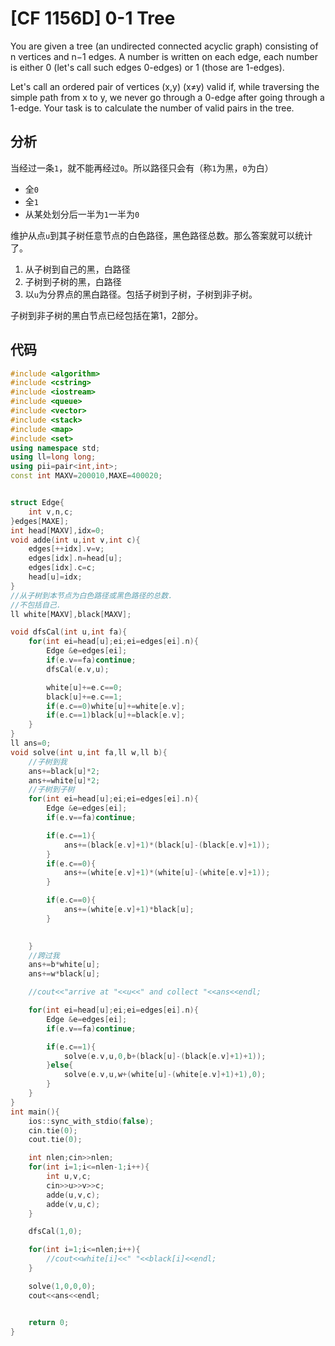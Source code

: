 # [CF 1156D] 0-1 Tree

You are given a tree <!--more--> (an undirected connected acyclic graph) consisting of n vertices and n−1 edges. A number is written on each edge, each number is either 0 (let's call such edges 0-edges) or 1 (those are 1-edges).

Let's call an ordered pair of vertices (x,y) (x≠y) valid if, while traversing the simple path from x to y, we never go through a 0-edge after going through a 1-edge. Your task is to calculate the number of valid pairs in the tree.

## 分析

当经过一条`1`，就不能再经过`0`。所以路径只会有（称`1`为黑，`0`为白）

* 全`0`
* 全`1`
* 从某处划分后一半为`1`一半为`0`

维护从点`u`到其子树任意节点的白色路径，黑色路径总数。那么答案就可以统计了。

1. 从子树到自己的黑，白路径
2. 子树到子树的黑，白路径
3. 以`u`为分界点的黑白路径。包括子树到子树，子树到非子树。

子树到非子树的黑白节点已经包括在第1，2部分。

## 代码

```cpp
#include <algorithm>
#include <cstring>
#include <iostream>
#include <queue>
#include <vector>
#include <stack>
#include <map>
#include <set>
using namespace std;
using ll=long long;
using pii=pair<int,int>;
const int MAXV=200010,MAXE=400020;


struct Edge{
	int v,n,c;
}edges[MAXE];
int head[MAXV],idx=0;
void adde(int u,int v,int c){
	edges[++idx].v=v;
	edges[idx].n=head[u];
	edges[idx].c=c;
	head[u]=idx;
}
//从子树到本节点为白色路径或黑色路径的总数.
//不包括自己.
ll white[MAXV],black[MAXV];

void dfsCal(int u,int fa){
	for(int ei=head[u];ei;ei=edges[ei].n){
		Edge &e=edges[ei];
		if(e.v==fa)continue;
		dfsCal(e.v,u);

		white[u]+=e.c==0;
		black[u]+=e.c==1;
		if(e.c==0)white[u]+=white[e.v];
		if(e.c==1)black[u]+=black[e.v];
	}
}
ll ans=0;
void solve(int u,int fa,ll w,ll b){
	//子树到我
	ans+=black[u]*2;
	ans+=white[u]*2;
	//子树到子树
	for(int ei=head[u];ei;ei=edges[ei].n){
		Edge &e=edges[ei];
		if(e.v==fa)continue;

		if(e.c==1){
			ans+=(black[e.v]+1)*(black[u]-(black[e.v]+1));
		}
		if(e.c==0){
			ans+=(white[e.v]+1)*(white[u]-(white[e.v]+1));
		}

		if(e.c==0){
			ans+=(white[e.v]+1)*black[u];
		}

		
	}
	//跨过我
	ans+=b*white[u];
	ans+=w*black[u];

	//cout<<"arrive at "<<u<<" and collect "<<ans<<endl;

	for(int ei=head[u];ei;ei=edges[ei].n){
		Edge &e=edges[ei];
		if(e.v==fa)continue;

		if(e.c==1){
			solve(e.v,u,0,b+(black[u]-(black[e.v]+1)+1));
		}else{
			solve(e.v,u,w+(white[u]-(white[e.v]+1)+1),0);
		}
	}
}
int main(){
    ios::sync_with_stdio(false);
	cin.tie(0);
	cout.tie(0);

	int nlen;cin>>nlen;
	for(int i=1;i<=nlen-1;i++){
		int u,v,c;
		cin>>u>>v>>c;
		adde(u,v,c);
		adde(v,u,c);
	}

	dfsCal(1,0);

	for(int i=1;i<=nlen;i++){
		//cout<<white[i]<<" "<<black[i]<<endl;
	}

	solve(1,0,0,0);
	cout<<ans<<endl;


	return 0;
}
```
